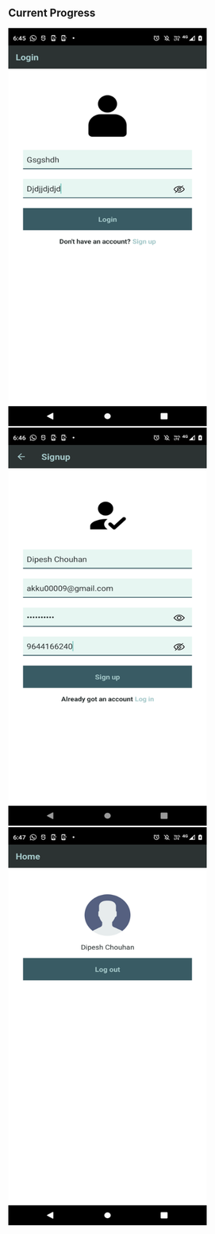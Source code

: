 ## Current Progress
<img src=https://github.com/DipeshChouhan/AuthApp/blob/main/Screenshot_20230508-184537.png width=400 height=800/>
<img src=https://github.com/DipeshChouhan/AuthApp/blob/main/Screenshot_20230508-184629.png width=400 height=800/>
<img src=https://github.com/DipeshChouhan/AuthApp/blob/main/Screenshot_20230508-184704.png width=400 height=800/>

